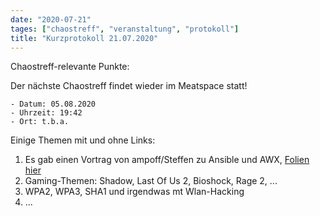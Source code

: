 ```yaml
---
date: "2020-07-21"
tages: ["chaostreff", "veranstaltung", "protokoll"]
title: "Kurzprotokoll 21.07.2020"
---
```



Chaostreff-relevante Punkte:

Der nächste Chaostreff findet wieder im Meatspace statt! 

    - Datum: 05.08.2020
    - Uhrzeit: 19:42
    - Ort: t.b.a.


Einige Themen mit und ohne Links:

1. Es gab einen Vortrag von ampoff/Steffen zu Ansible und AWX, [Folien hier](chaostreffLB_ansible_20200721.pdf)
2. Gaming-Themen: Shadow, Last Of Us 2, Bioshock, Rage 2, ...
3. WPA2, WPA3, SHA1 und irgendwas mt Wlan-Hacking
4. ...
